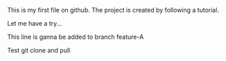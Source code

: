 This is my first file on github.
The project is created by following a tutorial.

Let me have a try...

This line is ganna be added to branch feature-A

Test git clone and pull
